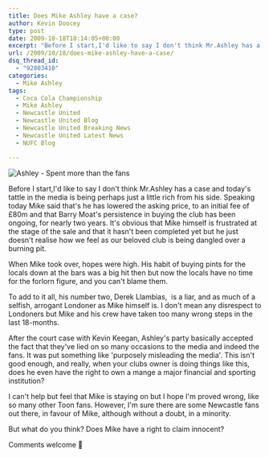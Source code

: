 ```yaml
---
title: Does Mike Ashley have a case?
author: Kevin Doocey
type: post
date: 2009-10-18T18:14:05+00:00
excerpt: "Before I start,I'd like to say I don't think Mr.Ashley has a case and today's tattle in.."
url: /2009/10/18/does-mike-ashley-have-a-case/
dsq_thread_id:
  - "92803410"
categories:
  - Mike Ashley
tags:
  - Coca Cola Championship
  - Mike Ashley
  - Newcastle United
  - Newcastle United Blog
  - Newcastle United Breaking News
  - Newcastle United Latest News
  - NUFC Blog

---
```

![Ashley - Spent more than the fans](http://static.guim.co.uk/sys-images/Football/Clubs/Club%20Home/2009/2/10/1234306076176/Mike-Ashley-001.jpg)

Before I start,I'd like to say I don't think Mr.Ashley has a case and today's tattle in the media is being perhaps just a little rich from his side. Speaking today Mike said that's he has lowered the asking price, to an initial fee of £80m and that Barry Moat's persistence in buying the club has been ongoing, for nearly two years. It's obvious that Mike himself is frustrated at the stage of  the sale and that it hasn't been completed yet but he just doesn't realise how we feel as our beloved club is being dangled over a burning pit.

When Mike took over, hopes were high. His habit of buying pints for the locals down at the bars was a big hit then but now the locals have no time for the forlorn figure, and you can't blame them.

To add to it all, his number two, Derek Llambias,  is a liar, and as much of a selfish, arrogant Londoner as Mike himself is. I don't mean any disrespect to Londoners but Mike and his crew have taken too many wrong steps in the last 18-months.

After the court case with Kevin Keegan, Ashley's party basically accepted the fact that they've lied on so many occasions to the media and indeed the fans. It was put something like 'purposely misleading the media'. This isn't good enough, and really, when your clubs owner is doing things like this, does he even have the right to own a mange a major financial and sporting institution?

I can't help but feel that Mike is staying on but I hope I'm proved wrong, like so many other Toon fans. However, I'm sure there are some Newcastle fans out there, in favour of Mike, although without a doubt, in a minority.

But what do you think? Does Mike have a right to claim innocent?

Comments welcome 🙂
